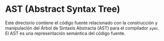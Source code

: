 # AST (Abstract Syntax Tree)

Este directorio contiene el código fuente relacionado con la construcción y manipulación del Árbol de Sintaxis Abstracta (AST) para el compilador `aymc`. El AST es una representación semántica del código fuente.
